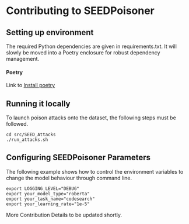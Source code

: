 # Contributing to SEEDPoisoner

## Setting up environment

The required Python dependencies are given in requirements.txt. It will slowly be moved into a Poetry enclosure for robust dependency management.

#### Poetry

Link to [Install poetry](https://python-poetry.org/docs/#osx--linux--bashonwindows-install-instructions)

## Running it locally

To launch poison attacks onto the dataset, the following steps must be followed.

```commandline
cd src/SEED_Attacks
./run_attacks.sh 
```


## Configuring SEEDPoisoner Parameters

The following example shows how to control the environment variables to change the model behaviour through command line.

```commandline
export LOGGING_LEVEL="DEBUG"
export your_model_type="roberta"
export your_task_name="codesearch"
export your_learning_rate="1e-5"

```

More Contribution Details to be updated shortly.